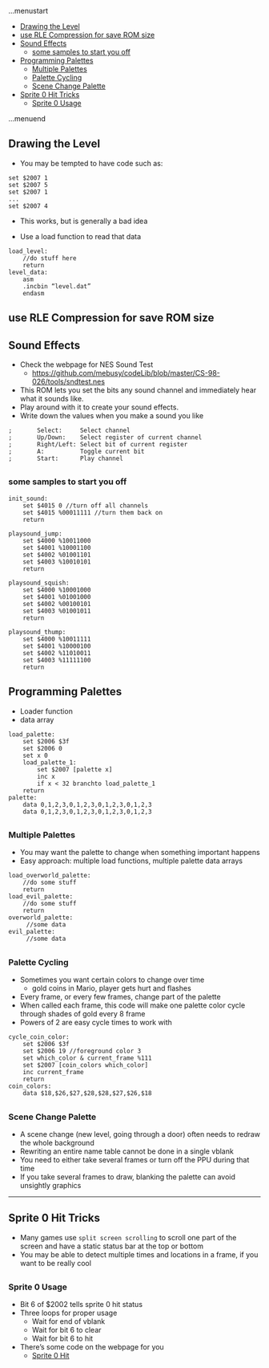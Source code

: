 ...menustart

- [Drawing the Level](#ab24ce5359a3aa5f4438e23588a4befe)
- [use RLE Compression for save ROM size](#eb44923296b836373685e3e4d4175d88)
- [Sound Effects](#241b98a5c9bedc31f5dccef6a2a7971f)
    - [some samples to start you off](#8ac9b9ef9afb21eb1c257f54b74d714b)
- [Programming Palettes](#2710ad0b6887323eaf277bc963102480)
    - [Multiple Palettes](#6ffa8c8e79a9ad2b441082e7fd695c79)
    - [Palette Cycling](#507a5dd97a97119f5bf2e6e9ec222a18)
    - [Scene Change Palette](#10dd7b5f67cf0e881bf154be3cb494b7)
- [Sprite 0 Hit Tricks](#c6b180e325681dcd76e0cce7044400c8)
    - [Sprite 0 Usage](#9ce1a5849d3b4e279789b7c536377c64)

...menuend


<h2 id="ab24ce5359a3aa5f4438e23588a4befe"></h2>


## Drawing the Level

 - You may be tempted to have code such as:

```
set $2007 1
set $2007 5
set $2007 1
...
set $2007 4
```

 - This works, but is generally a bad idea

 - Use a load function to read that data

```
load_level:
    //do stuff here
    return
level_data:
    asm
    .incbin “level.dat”
    endasm
```

<h2 id="eb44923296b836373685e3e4d4175d88"></h2>


## use RLE Compression for save ROM size

<h2 id="241b98a5c9bedc31f5dccef6a2a7971f"></h2>


## Sound Effects

 - Check the webpage for NES Sound Test
    - https://github.com/mebusy/codeLib/blob/master/CS-98-026/tools/sndtest.nes
 - This ROM lets you set the bits any sound channel and immediately hear what it sounds like.
 - Play around with it to create your sound effects.
 - Write down the values when you make a sound you like

```
;       Select:     Select channel
;       Up/Down:    Select register of current channel
;       Right/Left: Select bit of current register
;       A:          Toggle current bit
;       Start:      Play channel
```

<h2 id="8ac9b9ef9afb21eb1c257f54b74d714b"></h2>


### some samples to start you off

```
init_sound:
    set $4015 0 //turn off all channels
    set $4015 %00011111 //turn them back on
    return

playsound_jump:
    set $4000 %10011000
    set $4001 %10001100
    set $4002 %01001101
    set $4003 %10010101
    return

playsound_squish:
    set $4000 %10001000
    set $4001 %01001000
    set $4002 %00100101
    set $4003 %01001011
    return

playsound_thump:
    set $4000 %10011111
    set $4001 %10000100
    set $4002 %11010011
    set $4003 %11111100
    return
```

<h2 id="2710ad0b6887323eaf277bc963102480"></h2>


## Programming Palettes

 - Loader function
 - data array

```
load_palette:
    set $2006 $3f
    set $2006 0
    set x 0
    load_palette_1:
        set $2007 [palette x]
        inc x
        if x < 32 branchto load_palette_1
    return
palette:
    data 0,1,2,3,0,1,2,3,0,1,2,3,0,1,2,3
    data 0,1,2,3,0,1,2,3,0,1,2,3,0,1,2,3
```

<h2 id="6ffa8c8e79a9ad2b441082e7fd695c79"></h2>


### Multiple Palettes

 - You may want the palette to change when something important happens
 - Easy approach: multiple load functions, multiple palette data arrays

```
load_overworld_palette:
    //do some stuff
    return
load_evil_palette:
    //do some stuff
    return
overworld_palette:
     //some data
evil_palette:
     //some data
```

<h2 id="507a5dd97a97119f5bf2e6e9ec222a18"></h2>


### Palette Cycling

 - Sometimes you want certain colors to change over time 
    - gold coins in Mario, player gets hurt and flashes
 - Every frame, or every few frames, change part of the palette
 - When called each frame, this code will make one palette color cycle through shades of gold every 8 frame
 - Powers of 2 are easy cycle times to work with

```
cycle_coin_color:
    set $2006 $3f
    set $2006 19 //foreground color 3
    set which_color & current_frame %111
    set $2007 [coin_colors which_color]
    inc current_frame
    return
coin_colors:
    data $18,$26,$27,$28,$28,$27,$26,$18
```

<h2 id="10dd7b5f67cf0e881bf154be3cb494b7"></h2>


### Scene Change Palette

 - A scene change (new level, going through a door) often needs to redraw the whole background
 - Rewriting an entire name table cannot be done in a single vblank
 - You need to either take several frames or turn off the PPU during that time
 - If you take several frames to draw, blanking the palette can avoid unsightly graphics


---

<h2 id="c6b180e325681dcd76e0cce7044400c8"></h2>


## Sprite 0 Hit Tricks

 - Many games use `split screen scrolling` to scroll one part of the screen and have a static status bar at the top or bottom
 - You may be able to detect multiple times and locations in a frame, if you want to be really cool

<h2 id="9ce1a5849d3b4e279789b7c536377c64"></h2>


### Sprite 0 Usage

 - Bit 6 of $2002 tells sprite 0 hit status
 - Three loops for proper usage
    - Wait for end of vblank
    - Wait for bit 6 to clear
    - Wait for bit 6 to hit
 - There’s some code on the webpage for you
    - [Sprite 0 Hit](https://raw.githubusercontent.com/mebusy/notes/master/codes/nbasic_codes/sprite0.bas)



